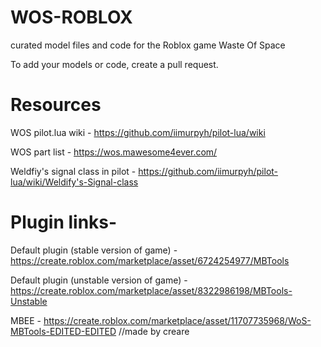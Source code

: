 # WOS-ROBLOX
curated model files and code for the Roblox game Waste Of Space

To add your models or code, create a pull request.

# Resources

WOS pilot.lua wiki - https://github.com/iimurpyh/pilot-lua/wiki

WOS part list - https://wos.mawesome4ever.com/

Weldfiy's signal class in pilot - https://github.com/iimurpyh/pilot-lua/wiki/Weldify's-Signal-class


# Plugin links-

Default plugin (stable version of game) - https://create.roblox.com/marketplace/asset/6724254977/MBTools

Default plugin (unstable version of game) - https://create.roblox.com/marketplace/asset/8322986198/MBTools-Unstable

MBEE - https://create.roblox.com/marketplace/asset/11707735968/WoS-MBTools-EDITED-EDITED //made by creare
